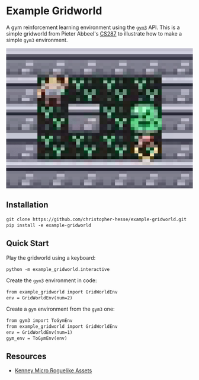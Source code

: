 # Example Gridworld

A gym reinforcement learning environment using the [`gym3`](https://github.com/openai/gym3) API.  This is a simple gridworld from Pieter Abbeel's [CS287](https://people.eecs.berkeley.edu/~pabbeel/cs287-fa12/slides/mdps-exact-methods.pdf) to illustrate how to make a simple `gym3` environment.

<img src="https://raw.githubusercontent.com/christopher-hesse/example-gridworld/master/docs/env.gif">

## Installation

```
git clone https://github.com/christopher-hesse/example-gridworld.git
pip install -e example-gridworld
```

## Quick Start

Play the gridworld using a keyboard:

```
python -m example_gridworld.interactive
```

Create the `gym3` environment in code:

```
from example_gridworld import GridWorldEnv
env = GridWorldEnv(num=2)
```

Create a `gym` environment from the `gym3` one:

```
from gym3 import ToGymEnv
from example_gridworld import GridWorldEnv
env = GridWorldEnv(num=1)
gym_env = ToGymEnv(env)
```

## Resources

* [Kenney Micro Roguelike Assets](https://kenney.nl/assets/micro-roguelike)